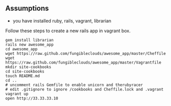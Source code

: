 ## Assumptions

* you have installed ruby, rails, vagrant, librarian

Follow these steps to create a new rails app in vagrant box.

    gem install librarian
	rails new awesome_app
	cd awesome_app
	wget https://raw.github.com/fungibleclouds/awesome_app/master/Cheffile
	wget https://raw.github.com/fungibleclouds/awesome_app/master/Vagrantfile
	mkdir site-cookbooks
	cd site-cookbooks
	touch README.md
	cd ..
	# uncomment rails Gemfile to enable unicorn and therubyracer
	# edit .gitignore to ignore /cookbooks and Cheffile.lock and .vagrant
	vagrant up
	open http://33.33.33.10
	